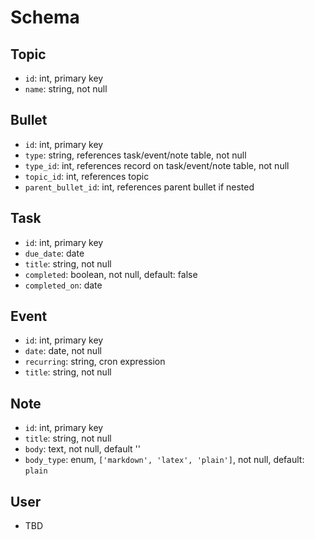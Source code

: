 # Schema

## Topic
- `id`: int, primary key
- `name`: string, not null

## Bullet
- `id`: int, primary key
- `type`: string, references task/event/note table, not null
- `type_id`: int, references record on task/event/note table, not null
- `topic_id`: int, references topic
- `parent_bullet_id`: int, references parent bullet if nested

## Task
- `id`: int, primary key
- `due_date`: date
- `title`: string, not null
- `completed`: boolean, not null, default: false
- `completed_on`: date

## Event
- `id`: int, primary key
- `date`: date, not null
- `recurring`: string, cron expression
- `title`: string, not null

## Note
- `id`: int, primary key
- `title`: string, not null
- `body`: text, not null, default ''
- `body_type`: enum, `['markdown', 'latex', 'plain']`, not null, default: `plain`

## User
- TBD

